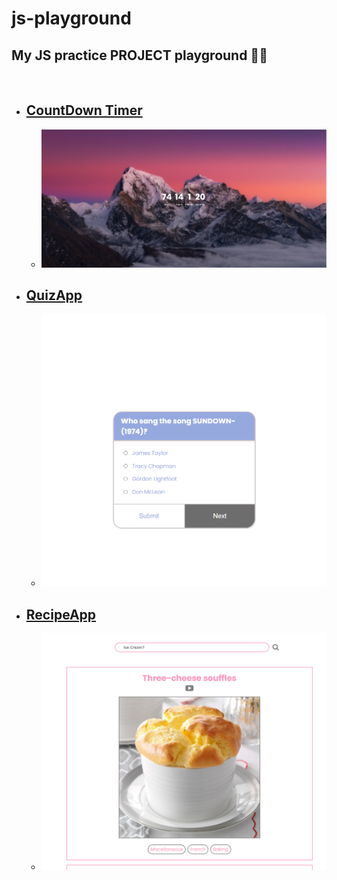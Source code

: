 # **js-playground**
## **My JS practice PROJECT playground 🚀🌟**

<br/>

* ## **[CountDown Timer](/CountdownTimer)**
  
  * ![CountDown](screenshots/CountdownTimer.png)

* ## **[QuizApp](/QuizApp)**

    * ![QuizApp](screenshots/QuizApp.png)

* ## **[RecipeApp](/RecipeApp)**
    * ![RecipeApp](screenshots/RecipeApp.png)